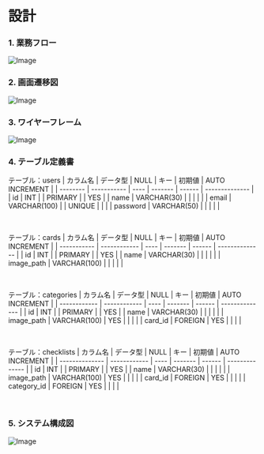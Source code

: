 # 設計

### 1. 業務フロー
![Image](https://github.com/user-attachments/assets/e0d2cf3f-75d9-4e8c-8394-25fc9bd265d3)

### 2. 画面遷移図
![Image](https://github.com/user-attachments/assets/d9148a13-2472-4871-b24b-c4dbc583f408)

### 3. ワイヤーフレーム
![Image](https://github.com/user-attachments/assets/6363095d-0766-4fbe-bdc3-48de8d01f623)

### 4. テーブル定義書
テーブル：users
| カラム名 | データ型    | NULL | キー    | 初期値 | AUTO INCREMENT | 
| -------- | ----------- | ---- | ------- | ------ | -------------- | 
| id       | INT         |      | PRIMARY |        | YES            | 
| name     | VARCHAR(30) |      |         |        |                | 
| email    | VARCHAR(100) |      | UNIQUE  |        |                | 
| password | VARCHAR(50) |      |         |        |                | 

<br>

テーブル：cards
| カラム名    | データ型     | NULL | キー    | 初期値 | AUTO INCREMENT | 
| ----------- | ------------ | ---- | ------- | ------ | -------------- | 
| id          | INT          |      | PRIMARY |        | YES            | 
| name        | VARCHAR(30)  |      |         |        |                | 
| image_path  | VARCHAR(100) |      |         |        |                | 

<br>

テーブル：categories
| カラム名     | データ型     | NULL | キー    | 初期値 | AUTO INCREMENT | 
| ------------ | ------------ | ---- | ------- | ------ | -------------- | 
| id           | INT          |      | PRIMARY |        | YES            | 
| name         | VARCHAR(30)  |      |         |        |                | 
| image_path   | VARCHAR(100) | YES  |         |        |                | 
| card_id      | FOREIGN      | YES  |         |        |                | 

<br>

テーブル：checklists
| カラム名       | データ型     | NULL | キー    | 初期値 | AUTO INCREMENT | 
| -------------- | ------------ | ---- | ------- | ------ | -------------- | 
| id             | INT          |      | PRIMARY |        | YES            | 
| name           | VARCHAR(30)  |      |         |        |                | 
| image_path     | VARCHAR(100) | YES  |         |        |                | 
| card_id        | FOREIGN      | YES  |         |        |                | 
| category_id    | FOREIGN      | YES  |         |        |                | 

<br>

### 5. システム構成図
![Image](https://github.com/user-attachments/assets/e1068fda-52d0-4dc8-8053-b2f82d64024c)
